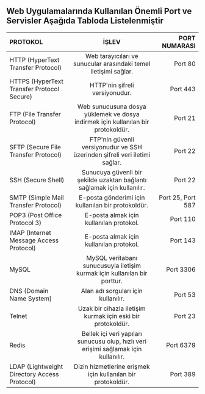 ## Web Uygulamalarında Kullanılan Önemli Port ve Servisler Aşağıda Tabloda Listelenmiştir
| PROTOKOL | İŞLEV | PORT NUMARASI |
| :---         |     :---:      |          ---: |
| HTTP (HyperText Transfer Protocol)   | Web tarayıcıları ve sunucular arasındaki temel iletişimi sağlar.     | Port 80    |
| HTTPS (HyperText Transfer Protocol Secure) |	HTTP'nin şifreli versiyonudur.	| Port 443 |
| FTP (File Transfer Protocol) |	Web sunucusuna dosya yüklemek ve dosya indirmek için kullanılan bir protokoldür.	| Port 21 |
| SFTP (Secure File Transfer Protocol) |	FTP'nin güvenli versiyonudur ve SSH üzerinden şifreli veri iletimi sağlar.	| Port 22 |
| SSH (Secure Shell) |	Sunucuya güvenli bir şekilde uzaktan bağlantı sağlamak için kullanılır.	| Port 22 |
| SMTP (Simple Mail Transfer Protocol)	| E-posta gönderimi için kullanılan bir protokoldür.	| Port 25, Port 587 |
| POP3 (Post Office Protocol 3) |	E-posta almak için kullanılan protokol. |	Port 110 |
| IMAP (Internet Message Access Protocol) |	E-posta almak için kullanılan protokol. | Port 143 |
| MySQL | MySQL veritabanı sunucusuyla iletişim kurmak için kullanılan bir porttur. |	Port 3306 |
| DNS (Domain Name System) | Alan adı sorguları için kullanılır. | Port 53 |
| Telnet | Uzak bir cihazla iletişim kurmak için eski bir protokoldür.	| Port 23 |
| Redis | Bellek içi veri yapıları sunucusu olup, hızlı veri erişimi sağlamak için kullanılır.	| Port 6379 |
| LDAP (Lightweight Directory Access Protocol) |	Dizin hizmetlerine erişmek için kullanılan bir protokoldür. |	Port 389 |
